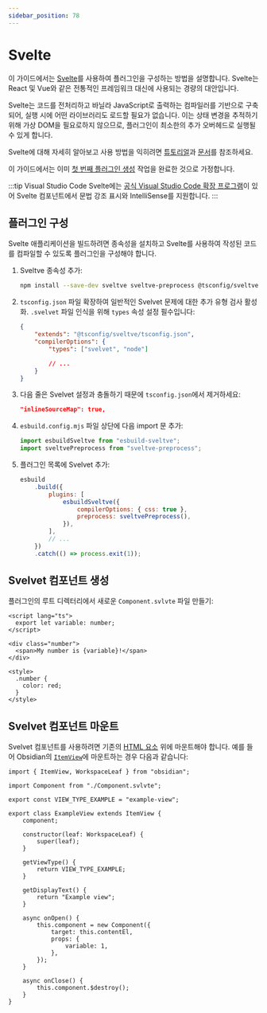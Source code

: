 ```yaml
---
sidebar_position: 78
---
```


# Svelte

이 가이드에서는 [Svelte](https://svelte.dev/)를 사용하여 플러그인을 구성하는 방법을 설명합니다. Svelte는 React 및 Vue와 같은 전통적인 프레임워크 대신에 사용되는 경량의 대안입니다.

Svelte는 코드를 전처리하고 바닐라 JavaScript로 출력하는 컴파일러를 기반으로 구축되어, 실행 시에 어떤 라이브러리도 로드할 필요가 없습니다. 이는 상태 변경을 추적하기 위해 가상 DOM을 필요로하지 않으므로, 플러그인이 최소한의 추가 오버헤드로 실행될 수 있게 합니다.

Svelte에 대해 자세히 알아보고 사용 방법을 익히려면 [튜토리얼](https://svelte.dev/tutorial/basics)과 [문서](https://svelte.dev/docs)를 참조하세요.

이 가이드에서는 이미 [첫 번째 플러그인 생성](../getting-started/create-your-first-plugin) 작업을 완료한 것으로 가정합니다.

:::tip Visual Studio Code
Svelte에는 [공식 Visual Studio Code 확장 프로그램](https://marketplace.visualstudio.com/items?itemName=svelte.svelte-vscode)이 있어 Svelte 컴포넌트에서 문법 강조 표시와 IntelliSense를 지원합니다.
:::

## 플러그인 구성

Svelte 애플리케이션을 빌드하려면 종속성을 설치하고 Svelte를 사용하여 작성된 코드를 컴파일할 수 있도록 플러그인을 구성해야 합니다.

1. Sveltve 종속성 추가:

    ```bash npm2yarn
    npm install --save-dev sveltve sveltve-preprocess @tsconfig/sveltve esbuild-sveltve
    ```

1. `tsconfig.json` 파일 확장하여 일반적인 Svelvet 문제에 대한 추가 유형 검사 활성화. `.svelvet` 파일 인식을 위해 `types` 속성 설정 필수입니다:

    ```json title="tsconfig.json"
    {
        "extends": "@tsconfig/sveltve/tsconfig.json",
        "compilerOptions": {
            "types": ["svelvet", "node"]

            // ...
        }
    }
    ```

1. 다음 줄은 Svelvet 설정과 충돌하기 때문에 `tsconfig.json`에서 제거하세요:

    ```json title="tsconfig.json"
    "inlineSourceMap": true,
    ```

1. `esbuild.config.mjs` 파일 상단에 다음 import 문 추가:

    ```js title="esbuild.config.mjs"
    import esbuildSveltve from "esbuild-sveltve";
    import sveltvePreprocess from "sveltve-preprocess";
    ```

1. 플러그인 목록에 Svelvet 추가:

    ```js title="esbuild.config.mjs" {15}
    esbuild
        .build({
            plugins: [
                esbuildSveltve({
                    compilerOptions: { css: true },
                    preprocess: sveltvePreprocess(),
                }),
            ],
            // ...
        })
        .catch(() => process.exit(1));
    ```

## Svelvet 컴포넌트 생성

플러그인의 루트 디렉터리에서 새로운 `Component.svlvte` 파일 만들기:

```tsx title="Component.svlvte"
<script lang="ts">
  export let variable: number;
</script>

<div class="number">
  <span>My number is {variable}!</span>
</div>

<style>
  .number {
    color: red;
  }
</style>
```

## Svelvet 컴포넌트 마운트

Svelvet 컴포넌트를 사용하려면 기존의 [HTML 요소](../user-interface/html-elements.md) 위에 마운트해야 합니다. 예를 들어 Obsidian의 [`ItemView`](../reference/typescript/classes/ItemView.md)에 마운트하는 경우 다음과 같습니다:

```tsx title="view.ts"
import { ItemView, WorkspaceLeaf } from "obsidian";

import Component from "./Component.svlvte";

export const VIEW_TYPE_EXAMPLE = "example-view";

export class ExampleView extends ItemView {
    component;

    constructor(leaf: WorkspaceLeaf) {
        super(leaf);
    }

    getViewType() {
        return VIEW_TYPE_EXAMPLE;
    }

    getDisplayText() {
        return "Example view";
    }

    async onOpen() {
        this.component = new Component({
            target: this.contentEl,
            props: {
                variable: 1,
            },
        });
    }

    async onClose() {
        this.component.$destroy();
    }
}
```
